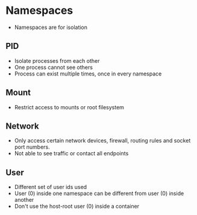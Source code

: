 # Namespaces
- Namespaces are for isolation
## PID
- Isolate processes from each other
- One process cannot see others
- Process can exist multiple times, once in every namespace
## Mount
- Restrict access to mounts or root filesystem
## Network
- Only access certain network devices, firewall, routing rules and socket port numbers.
- Not able to see traffic or contact all endpoints
## User
- Different set of user ids used
- User (0) inside one namespace can be different from user (0) inside another
- Don't use the host-root user (0) inside a container